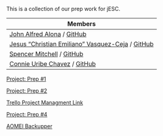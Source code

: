This is a collection of our prep work for jESC.


|**Members**
|-----|
|[John Alfred Alona](https://www.linkedin.com/in/redalona/) / [GitHub](https://github.com/redalona)|
|[Jesus “Christian Emiliano” Vasquez-Ceja](https://www.linkedin.com/in/emilioceja/) / [GitHub](https://github.com/JesusCEVC)|
|[Spencer Mitchell](https://www.linkedin.com/in/spencymitch/) / [GitHub](https://github.com/spencymitch)|
|[Connie Uribe Chavez](https://www.linkedin.com/in/connieuribe/) / [GitHub](https://github.com/connieuribe)|

[Project: Prep #1](https://docs.google.com/document/d/1EtHAZUN86cC86ftgC1n-hLKnIfR0YIirIVXMpV6ifLI/edit#heading=h.p3bme67xoslt)

[Project: Prep #2](https://docs.google.com/document/d/1lKDqheP0nHwfTGAzhQi2phfWRGWo0xssKkaCiqKt3mU/edit)

[Trello Project Managment Link](https://trello.com/b/vgJ6MNGc/jesc-solutions)

[Project: Prep #4](https://docs.google.com/document/d/1sP2A2OL-pXrQssEfe0HA6Uoj1okFefz4hJ3ABxzHKGk/edit?usp=sharing)
   
    
[AOMEI Backupper](https://docs.google.com/document/d/1mr-Jq89D3OjzQdNKfPgposkHjdLgrUF5mRglZSNJptk/edit?usp=sharing)
